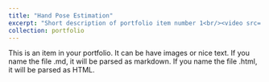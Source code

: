 ```yaml
---
title: "Hand Pose Estimation"
excerpt: "Short description of portfolio item number 1<br/><video src='/images/Hand Pose Estimation.mp4' controls='controls'>"
collection: portfolio
---
```


This is an item in your portfolio. It can be have images or nice text. If you name the file .md, it will be parsed as markdown. If you name the file .html, it will be parsed as HTML. 
